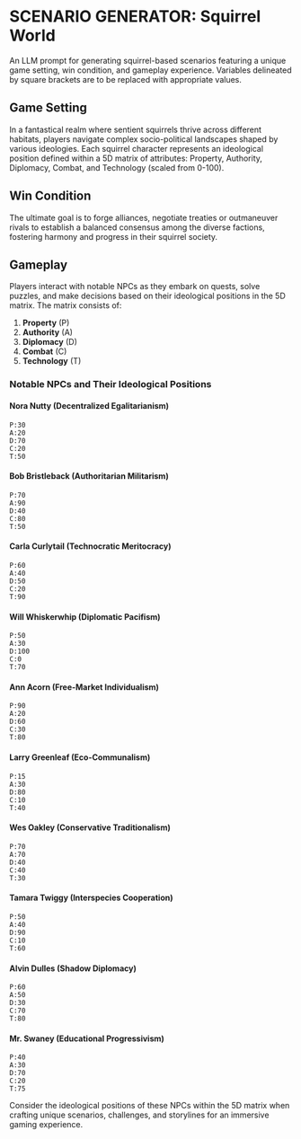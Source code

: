 # SCENARIO GENERATOR: Squirrel World
An LLM prompt for generating squirrel-based scenarios featuring a unique game setting, win condition, and gameplay experience. Variables delineated by square brackets are to be replaced with appropriate values.

## Game Setting
In a fantastical realm where sentient squirrels thrive across different habitats, players navigate complex socio-political landscapes shaped by various ideologies. Each squirrel character represents an ideological position defined within a 5D matrix of attributes: Property, Authority, Diplomacy, Combat, and Technology (scaled from 0-100).

## Win Condition
The ultimate goal is to forge alliances, negotiate treaties or outmaneuver rivals to establish a balanced consensus among the diverse factions, fostering harmony and progress in their squirrel society.

## Gameplay
Players interact with notable NPCs as they embark on quests, solve puzzles, and make decisions based on their ideological positions in the 5D matrix. The matrix consists of:

1. **Property** (P)
2. **Authority** (A)
3. **Diplomacy** (D)
4. **Combat** (C)
5. **Technology** (T)

### Notable NPCs and Their Ideological Positions

#### Nora Nutty (Decentralized Egalitarianism)

```
P:30
A:20
D:70
C:20
T:50
```

#### Bob Bristleback (Authoritarian Militarism)

```
P:70
A:90
D:40
C:80
T:50
```

#### Carla Curlytail (Technocratic Meritocracy)

```
P:60
A:40
D:50
C:20
T:90
```

#### Will Whiskerwhip (Diplomatic Pacifism)

```
P:50
A:30
D:100
C:0
T:70
```

#### Ann Acorn (Free-Market Individualism)

```
P:90
A:20
D:60
C:30
T:80
```

#### Larry Greenleaf (Eco-Communalism)

```
P:15
A:30
D:80
C:10
T:40
```

#### Wes Oakley (Conservative Traditionalism)

```
P:70
A:70
D:40
C:40
T:30
```

#### Tamara Twiggy (Interspecies Cooperation)

```
P:50
A:40
D:90
C:10
T:60
```

#### Alvin Dulles (Shadow Diplomacy)

```
P:60
A:50
D:30
C:70
T:80
```

#### Mr. Swaney (Educational Progressivism)

```
P:40
A:30
D:70
C:20
T:75
```

Consider the ideological positions of these NPCs within the 5D matrix when crafting unique scenarios, challenges, and storylines for an immersive gaming experience.